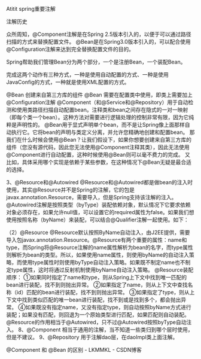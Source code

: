 Atitit spring重要注解


注解历史

众所周知，@Component注解是在Spring 2.5版本引入的，以便于可以通过路径扫描的方式来替换配置文件。
@Bean是在Spring3.0版本引入的，可以配合使用@Configuration注解来达到完全替换配置文件的目的。


Spring帮助我们管理Bean分为两个部分，一个是注册Bean，一个装配Bean。 

完成这两个动作有三种方式，一种是使用自动配置的方式、一种是使用JavaConfig的方式，一种就是使用XML配置的方式。

@Bean 创建来自第三方库的组件
@Bean 需要在配置类中使用，即类上需要加上@Configuration注解
@Component（和@Service和@Repository）用于自动检测和使用类路径扫描自动配置bean。注释类和bean之间存在隐式的一对一映射（即每个类一个bean）。这种方法对需要进行逻辑处理的控制非常有限，因为它纯粹是声明性的。
@Bean用于显式声明单个bean，而不是让Spring像上面那样自动执行它。它将bean的声明与类定义分离，并允许您精确地创建和配置bean。
那我们在什么时候会使用@Bean？让我们假设下，如果你想要创建来自第三方库的组件（您没有源代码，因此您无法使用@Component注释其类），因此无法使用@Component进行自动配置，这种时候使用@Bean则可以毫不费力的完成。
又比如，具体采用哪个实现是依赖于某些参数，在这种情况下@Bean无疑是最合适的选择。


3、@Resource和@Autowired
@Resource和@Autowired都是做bean的注入时使用，其实@Resource并不是Spring的注解，它的包是javax.annotation.Resource，需要导入，但是Spring支持该注解的注入。
@Autowired注解是按照类型（byType）装配依赖对象，默认情况下它要求依赖对象必须存在，如果允许null值，可以设置它的required属性为false。如果我们想使用按照名称（byName）来装配，可以结合@Qualifier注解一起使用。如下：

（2）@Resource
@Resource默认按照ByName自动注入，由J2EE提供，需要导入包javax.annotation.Resource。@Resource有两个重要的属性：name和type，而Spring将@Resource注解的name属性解析为bean的名字，而type属性则解析为bean的类型。所以，如果使用name属性，则使用byName的自动注入策略，而使用type属性时则使用byType自动注入策略。如果既不制定name也不制定type属性，这时将通过反射机制使用byName自动注入策略。
@Resource装配顺序：
①如果同时指定了name和type，则从Spring上下文中找到唯一匹配的bean进行装配，找不到则抛出异常。
②如果指定了name，则从上下文中查找名称（id）匹配的bean进行装配，找不到则抛出异常。
③如果指定了type，则从上下文中找到类似匹配的唯一bean进行装配，找不到或是找到多个，都会抛出异常。
④如果既没有指定name，又没有指定type，则自动按照byName方式进行装配；如果没有匹配，则回退为一个原始类型进行匹配，如果匹配则自动装配。
@Resource的作用相当于@Autowired，只不过@Autowired按照byType自动注入。
8、@Component
相当于通用的注解，当不知道一些类归到哪个层时使用，但是不建议。
9、@Repository
用于注解dao层，在daoImpl类上面注解。




@Component 和 @Bean 的区别 - LKMMKL - CSDN博客



